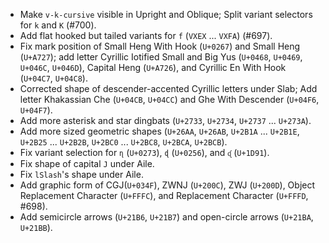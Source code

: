  * Make `v-k-cursive` visible in Upright and Oblique; Split variant selectors for `k` and `K` (#700).
 * Add flat hooked but tailed variants for `f` (`VXEX` ... `VXFA`) (#697).
 * Fix mark position of Small Heng With Hook (`U+0267`) and Small Heng (`U+A727`); add letter Cyrillic Iotified Small and Big Yus (`U+0468`, `U+0469`, `U+046C`, `U+046D`), Capital Heng (`U+A726`), and Cyrillic En With Hook (`U+04C7`, `U+04C8`).
 * Corrected shape of descender-accented Cyrillic letters under Slab; Add letter Khakassian Che (`U+04CB`, `U+04CC`) and Ghe With Descender (`U+04F6`, `U+04F7`).
 * Add more asterisk and star dingbats (`U+2733`, `U+2734`, `U+2737` ... `U+273A`).
 * Add more sized geometric shapes (`U+26AA`, `U+26AB`, `U+2B1A` ... `U+2B1E`, `U+2B25` ... `U+2B2B`, `U+2BC0` ... `U+2BC8`, `U+2BCA`, `U+2BCB`).
 * Fix variant selection for `ɳ` (`U+0273`), `ɖ` (`U+0256`), and `ᶑ` (`U+1D91`).
 * Fix shape of capital `J` under Aile.
 * Fix `lSlash`'s shape under Aile.
 * Add graphic form of CGJ(`U+034F`), ZWNJ (`U+200C`), ZWJ (`U+200D`), Object Replacement Character (`U+FFFC`), and Replacement Character (`U+FFFD`, #698).
 * Add semicircle arrows (`U+21B6`, `U+21B7`) and open-circle arrows (`U+21BA`, `U+21BB`).
